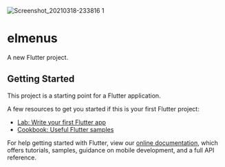 ![Screenshot_20210318-233816 1](https://user-images.githubusercontent.com/58305736/111701725-e4569d00-8843-11eb-8333-bf2bbd74de39.jpg)
# elmenus

A new Flutter project.

## Getting Started

This project is a starting point for a Flutter application.

A few resources to get you started if this is your first Flutter project:

- [Lab: Write your first Flutter app](https://flutter.dev/docs/get-started/codelab)
- [Cookbook: Useful Flutter samples](https://flutter.dev/docs/cookbook)

For help getting started with Flutter, view our
[online documentation](https://flutter.dev/docs), which offers tutorials,
samples, guidance on mobile development, and a full API reference.
